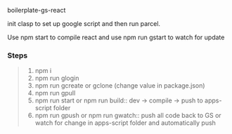 boilerplate-gs-react

init clasp to set up google script and then run parcel.

Use npm start to compile react and use npm run gstart to watch for update



### Steps

> 1. npm i
> 2. npm run glogin
> 3. npm run gcreate or gclone (change value in package.json)
> 4. npm run gpull
> 5. npm run start or npm run build:: dev -> compile -> push to apps-script folder
> 6. npm run gpush or npm run gwatch:: push all code back to GS or watch for change in apps-script folder and automatically push
